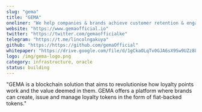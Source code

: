 ```yaml
---
slug: "gema"
title: "GEMA"
oneliner: "We help companies & brands achieve customer retention & engagement by building loyalty token programs. The consumers will use the tokens diversely within our ecosystem"
website: "https://www.gemaofficial.io"
twitter: "https://twitter.com/gemaofficialke"
telegram: "https://t.me/lincolngakuya"
github: "https://https://github.com/gemaOfficial"
whitepaper: "https://drive.google.com/file/d/1gCkaOLqTv0GJA6sX9Sw9UZz8LGuEVJOw/view?usp=sharing"
logo: /img/gema-logo.png
category: infrastructure, oracle
status: building
---
```


"GEMA is a blockchain solution that aims to revolutionise how  loyalty points work and the value deemed in them. GEMA offers a platform where brands can create, issue and manage  loyalty tokens in the form of fiat-backed tokens."
